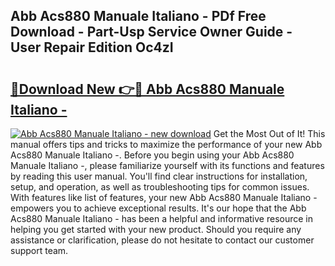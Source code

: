 ## Abb Acs880 Manuale Italiano - PDf Free Download - Part-Usp Service Owner Guide - User Repair Edition Oc4zI

# <h2><a href="http://cf25641.oget.top/?id=Abb+Acs880+Manuale+Italiano+-">🔗Download New 👉🔴 Abb Acs880 Manuale Italiano -</a></h2>

[![Abb Acs880 Manuale Italiano - new download](https://i.imgur.com/5g1atiW.png)](http://cf25641.oget.top/?id=Abb+Acs880+Manuale+Italiano+-)
Get the Most Out of It! This manual offers tips and tricks to maximize the performance of your new Abb Acs880 Manuale Italiano -. Before you begin using your Abb Acs880 Manuale Italiano -, please familiarize yourself with its functions and features by reading this user manual. You'll find clear instructions for installation, setup, and operation, as well as troubleshooting tips for common issues. With features like list of features, your new Abb Acs880 Manuale Italiano - empowers you to achieve exceptional results. It's our hope that the Abb Acs880 Manuale Italiano - has been a helpful and informative resource in helping you get started with your new product. Should you require any assistance or clarification, please do not hesitate to contact our customer support team.
